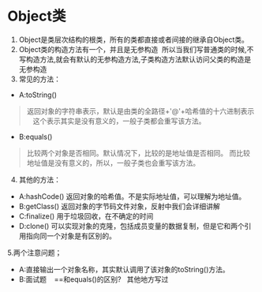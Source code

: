 # Object类
1. Object是类层次结构的根类，所有的类都直接或者间接的继承自Object类。
2. Object类的构造方法有一个，并且是无参构造
 所以当我们写普通类的时候,不写构造方法,就会有默认的无参构造方法,子类构造方法默认访问父类的构造是无参构造
3. 常见的方法：
 * A:toString()
> 返回对象的字符串表示，默认是由类的全路径+'@'+哈希值的十六进制表示
   这个表示其实是没有意义的，一般子类都会重写该方法。
  
 * B:equals()
> 比较两个对象是否相同。默认情况下，比较的是地址值是否相同。
而比较地址值是没有意义的，所以，一般子类也会重写该方法。
4. 其他的方法：
* A:hashCode() 返回对象的哈希值。不是实际地址值，可以理解为地址值。
* B:getClass() 返回对象的字节码文件对象，反射中我们会详细讲解
* C:finalize() 用于垃圾回收，在不确定的时间
* D:clone() 可以实现对象的克隆，包括成员变量的数据复制，但是它和两个引用指向同一个对象是有区别的。

5.两个注意问题；
* A:直接输出一个对象名称，其实默认调用了该对象的toString()方法。
* B:面试题
   ==和equals()的区别?
  其他地方写过

